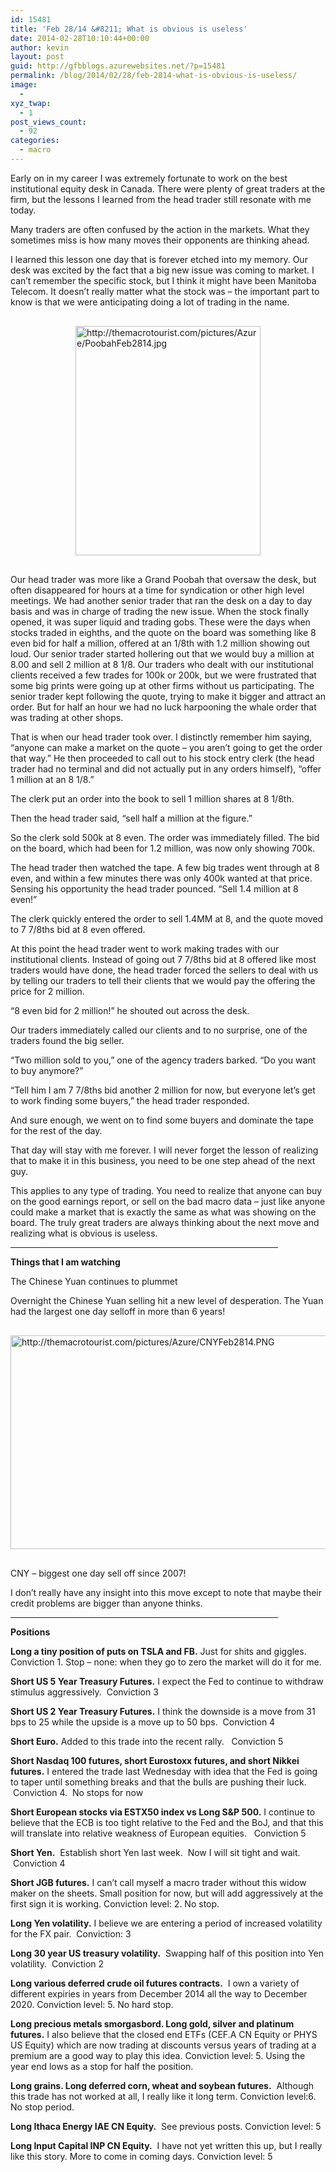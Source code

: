 ```yaml
---
id: 15481
title: 'Feb 28/14 &#8211; What is obvious is useless'
date: 2014-02-28T10:10:44+00:00
author: kevin
layout: post
guid: http://gfbblogs.azurewebsites.net/?p=15481
permalink: /blog/2014/02/28/feb-2814-what-is-obvious-is-useless/
image:
  - 
xyz_twap:
  - 1
post_views_count:
  - 92
categories:
  - macro
---
```

Early on in my career I was extremely fortunate to work on the best institutional equity desk in Canada. There were plenty of great traders at the firm, but the lessons I learned from the head trader still resonate with me today.

Many traders are often confused by the action in the markets. What they sometimes miss is how many moves their opponents are thinking ahead. 

I learned this lesson one day that is forever etched into my memory. Our desk was excited by the fact that a big new issue was coming to market. I can&#8217;t remember the specific stock, but I think it might have been Manitoba Telecom. It doesn&#8217;t really matter what the stock was &#8211; the important part to know is that we were anticipating doing a lot of trading in the name. 


  <img src="http://themacrotourist.com/pictures/Azure/PoobahFeb2814.jpg" style="margin:30px auto;display:block;" alt="http://themacrotourist.com/pictures/Azure/PoobahFeb2814.jpg" width="296" height="367">

Our head trader was more like a Grand Poobah that oversaw the desk, but often disappeared for hours at a time for syndication or other high level meetings. We had another senior trader that ran the desk on a day to day basis and was in charge of trading the new issue. When the stock finally opened, it was super liquid and trading gobs. These were the days when stocks traded in eighths, and the quote on the board was something like 8 even bid for half a million, offered at an 1/8th with 1.2 million showing out loud. Our senior trader started hollering out that we would buy a million at 8.00 and sell 2 million at 8 1/8. Our traders who dealt with our institutional clients received a few trades for 100k or 200k, but we were frustrated that some big prints were going up at other firms without us participating. The senior trader kept following the quote, trying to make it bigger and attract an order. But for half an hour we had no luck harpooning the whale order that was trading at other shops.

That is when our head trader took over. I distinctly remember him saying, &#8220;anyone can make a market on the quote &#8211; you aren&#8217;t going to get the order that way.&#8221; He then proceeded to call out to his stock entry clerk (the head trader had no terminal and did not actually put in any orders himself), &#8220;offer 1 million at an 8 1/8.&#8221; 

The clerk put an order into the book to sell 1 million shares at 8 1/8th. 

Then the head trader said, &#8220;sell half a million at the figure.&#8221;

So the clerk sold 500k at 8 even. The order was immediately filled. The bid on the board, which had been for 1.2 million, was now only showing 700k.

The head trader then watched the tape. A few big trades went through at 8 even, and within a few minutes there was only 400k wanted at that price. Sensing his opportunity the head trader pounced. &#8220;Sell 1.4 million at 8 even!&#8221;

The clerk quickly entered the order to sell 1.4MM at 8, and the quote moved to 7 7/8ths bid at 8 even offered.

At this point the head trader went to work making trades with our institutional clients. Instead of going out 7 7/8ths bid at 8 offered like most traders would have done, the head trader forced the sellers to deal with us by telling our traders to tell their clients that we would pay the offering the price for 2 million. 

&#8220;8 even bid for 2 million!&#8221; he shouted out across the desk.

Our traders immediately called our clients and to no surprise, one of the traders found the big seller.

&#8220;Two million sold to you,&#8221; one of the agency traders barked. &#8220;Do you want to buy anymore?&#8221;

&#8220;Tell him I am 7 7/8ths bid another 2 million for now, but everyone let&#8217;s get to work finding some buyers,&#8221; the head trader responded.

And sure enough, we went on to find some buyers and dominate the tape for the rest of the day.

That day will stay with me forever. I will never forget the lesson of realizing that to make it in this business, you need to be one step ahead of the next guy. 

This applies to any type of trading. You need to realize that anyone can buy on the good earnings report, or sell on the bad macro data &#8211; just like anyone could make a market that is exactly the same as what was showing on the board. The truly great traders are always thinking about the next move and realizing what is obvious is useless.

<hr size="2" width="85%" />

**Things that I am watching**
  
The Chinese Yuan continues to plummet

Overnight the Chinese Yuan selling hit a new level of desperation. The Yuan had the largest one day selloff in more than 6 years!


  <img src="http://themacrotourist.com/pictures/Azure/CNYFeb2814.PNG" style="margin:30px auto;display:block;" alt="http://themacrotourist.com/pictures/Azure/CNYFeb2814.PNG" width="600" height="342" />CNY &#8211; biggest one day sell off since 2007!</a>
</div>

I don&#8217;t really have any insight into this move except to note that maybe their credit problems are bigger than anyone thinks. 

<hr size="2" width="85%" />

**Positions**

**Long a tiny position of puts on TSLA and FB.** Just for shits and giggles. Conviction 1. Stop &#8211; none: when they go to zero the market will do it for me.

**Short US 5 Year Treasury Futures.** I expect the Fed to continue to withdraw stimulus aggressively.  Conviction 3

**Short US 2 Year Treasury Futures.** I think the downside is a move from 31 bps to 25 while the upside is a move up to 50 bps.  Conviction 4

**Short Euro.** Added to this trade into the recent rally.   Conviction 5

**Short Nasdaq 100 futures, short Eurostoxx futures, and short Nikkei futures.** I entered the trade last Wednesday with idea that the Fed is going to taper until something breaks and that the bulls are pushing their luck.  Conviction 4.  No stops for now

**Short European stocks via ESTX50 index vs Long S&P 500.** I continue to believe that the ECB is too tight relative to the Fed and the BoJ, and that this will translate into relative weakness of European equities.   Conviction 5

**Short Yen.**  Establish short Yen last week.  Now I will sit tight and wait.  Conviction 4

**Short JGB futures.** I can&#8217;t call myself a macro trader without this widow maker on the sheets. Small position for now, but will add aggressively at the first sign it is working. Conviction level: 2. No stop.

**Long Yen volatility.** I believe we are entering a period of increased volatility for the FX pair.  Conviction: 3

**Long 30 year US treasury volatility.**  Swapping half of this position into Yen volatility.  Conviction 2

**Long various deferred crude oil futures contracts.**  I own a variety of different expiries in years from December 2014 all the way to December 2020. Conviction level: 5. No hard stop.

**Long precious metals smorgasbord. Long gold, silver and platinum futures.** I also believe that the closed end ETFs (CEF.A CN Equity or PHYS US Equity) which are now trading at discounts versus years of trading at a premium are a good way to play this idea. Conviction level: 5. Using the year end lows as a stop for half the position.

**Long grains. Long deferred corn, wheat and soybean futures.**  Although this trade has not worked at all, I really like it long term. Conviction level:6. No stop period.

**Long Ithaca Energy IAE CN Equity.**  See previous posts. Conviction level: 5

**Long Input Capital INP CN Equity.**  I have not yet written this up, but I really like this story. More to come in coming days. Conviction level: 5

&nbsp;